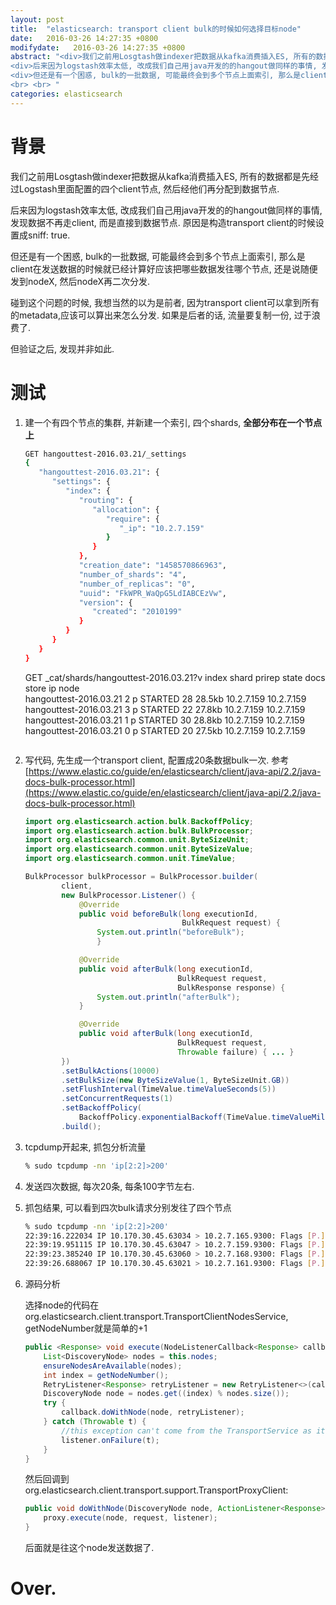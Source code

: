 ```yaml
---
layout: post
title:  "elasticsearch: transport client bulk的时候如何选择目标node"
date:   2016-03-26 14:27:35 +0800
modifydate:   2016-03-26 14:27:35 +0800
abstract: "<div>我们之前用Losgtash做indexer把数据从kafka消费插入ES, 所有的数据都是先经过Logstash里面配置的四个client节点, 然后经他们再分配到数据节点.</div>
<div>后来因为logstash效率太低, 改成我们自己用java开发的的hangout做同样的事情, 发现数据不再走client, 而是直接到数据节点. 原因是构造transport client的时候设置成sniff: true.</div>
<div>但还是有一个困惑, bulk的一批数据, 可能最终会到多个节点上面索引, 那么是client在发送数据的时候就已经计算好应该把哪些数据发往哪个节点, 还是说随便发到nodeX, 然后nodeX再二次分发.</div>
<br> <br> "
categories: elasticsearch
---
```


# 背景
我们之前用Losgtash做indexer把数据从kafka消费插入ES, 所有的数据都是先经过Logstash里面配置的四个client节点, 然后经他们再分配到数据节点.

后来因为logstash效率太低, 改成我们自己用java开发的的hangout做同样的事情, 发现数据不再走client, 而是直接到数据节点. 原因是构造transport client的时候设置成sniff: true.

但还是有一个困惑, bulk的一批数据, 可能最终会到多个节点上面索引, 那么是client在发送数据的时候就已经计算好应该把哪些数据发往哪个节点, 还是说随便发到nodeX, 然后nodeX再二次分发.

碰到这个问题的时候, 我想当然的以为是前者, 因为transport client可以拿到所有的metadata,应该可以算出来怎么分发. 如果是后者的话, 流量要复制一份, 过于浪费了.

但验证之后, 发现并非如此.

# 测试
1. 建一个有四个节点的集群, 并新建一个索引, 四个shards, **全部分布在一个节点上**

    ```sh
    GET hangouttest-2016.03.21/_settings
    {
       "hangouttest-2016.03.21": {
          "settings": {
             "index": {
                "routing": {
                   "allocation": {
                      "require": {
                         "_ip": "10.2.7.159"
                      }
                   }
                },
                "creation_date": "1458570866963",
                "number_of_shards": "4",
                "number_of_replicas": "0",
                "uuid": "FkWPR_WaQpG5LdIABCEzVw",
                "version": {
                   "created": "2010199"
                }
             }
          }
       }
    }

    ```
    GET _cat/shards/hangouttest-2016.03.21?v
    index                  shard prirep state   docs  store ip         node       
    hangouttest-2016.03.21 2     p      STARTED   28 28.5kb 10.2.7.159 10.2.7.159 
    hangouttest-2016.03.21 3     p      STARTED   22 27.8kb 10.2.7.159 10.2.7.159 
    hangouttest-2016.03.21 1     p      STARTED   30 28.8kb 10.2.7.159 10.2.7.159 
    hangouttest-2016.03.21 0     p      STARTED   20 27.5kb 10.2.7.159 10.2.7.159 
    ```

2. 写代码, 先生成一个transport client, 配置成20条数据bulk一次. 参考[https://www.elastic.co/guide/en/elasticsearch/client/java-api/2.2/java-docs-bulk-processor.html](https://www.elastic.co/guide/en/elasticsearch/client/java-api/2.2/java-docs-bulk-processor.html)

    ```java
    import org.elasticsearch.action.bulk.BackoffPolicy;
    import org.elasticsearch.action.bulk.BulkProcessor;
    import org.elasticsearch.common.unit.ByteSizeUnit;
    import org.elasticsearch.common.unit.ByteSizeValue;
    import org.elasticsearch.common.unit.TimeValue;

    BulkProcessor bulkProcessor = BulkProcessor.builder(
            client,  
            new BulkProcessor.Listener() {
                @Override
                public void beforeBulk(long executionId,
                                       BulkRequest request) { 
                    System.out.println("beforeBulk");
                    } 

                @Override
                public void afterBulk(long executionId,
                                      BulkRequest request,
                                      BulkResponse response) {
                    System.out.println("afterBulk");
                }

                @Override
                public void afterBulk(long executionId,
                                      BulkRequest request,
                                      Throwable failure) { ... } 
            })
            .setBulkActions(10000) 
            .setBulkSize(new ByteSizeValue(1, ByteSizeUnit.GB)) 
            .setFlushInterval(TimeValue.timeValueSeconds(5)) 
            .setConcurrentRequests(1) 
            .setBackoffPolicy(
                BackoffPolicy.exponentialBackoff(TimeValue.timeValueMillis(100), 3)) 
            .build();
    ```

3. tcpdump开起来, 抓包分析流量

    ```sh
    % sudo tcpdump -nn 'ip[2:2]>200'
    ```

4. 发送四次数据, 每次20条, 每条100字节左右.

5. 抓包结果, 可以看到四次bulk请求分别发往了四个节点

    ```sh
    % sudo tcpdump -nn 'ip[2:2]>200'
    22:39:16.222034 IP 10.170.30.45.63034 > 10.2.7.165.9300: Flags [P.], seq 1053720918:1053721314, ack 4146795087, win 4128, options [nop,nop,TS val 698503243 ecr 3217616506], length 396
    22:39:19.951115 IP 10.170.30.45.63047 > 10.2.7.159.9300: Flags [P.], seq 2684147573:2684147960, ack 2244520841, win 4128, options [nop,nop,TS val 698506819 ecr 3217621511], length 387
    22:39:23.385240 IP 10.170.30.45.63060 > 10.2.7.168.9300: Flags [P.], seq 318079750:318080148, ack 3392556208, win 4128, options [nop,nop,TS val 698510112 ecr 3217626519], length 398
    22:39:26.688067 IP 10.170.30.45.63021 > 10.2.7.161.9300: Flags [P.], seq 84160388:84160780, ack 4144775292, win 4128, options [nop,nop,TS val 698513218 ecr 3217626516], length 392
    ```

6. 源码分析

    选择node的代码在 org.elasticsearch.client.transport.TransportClientNodesService, getNodeNumber就是简单的+1

    ```java
    public <Response> void execute(NodeListenerCallback<Response> callback, ActionListener<Response> listener) {
        List<DiscoveryNode> nodes = this.nodes;
        ensureNodesAreAvailable(nodes);
        int index = getNodeNumber();
        RetryListener<Response> retryListener = new RetryListener<>(callback, listener, nodes, index);
        DiscoveryNode node = nodes.get((index) % nodes.size());
        try {
            callback.doWithNode(node, retryListener);
        } catch (Throwable t) {
            //this exception can't come from the TransportService as it doesn't throw exception at all
            listener.onFailure(t);
        }
    }
    ```

    然后回调到org.elasticsearch.client.transport.support.TransportProxyClient:

    ```java
    public void doWithNode(DiscoveryNode node, ActionListener<Response> listener) {
        proxy.execute(node, request, listener);
    }
    ```

    后面就是往这个node发送数据了.

# Over.
